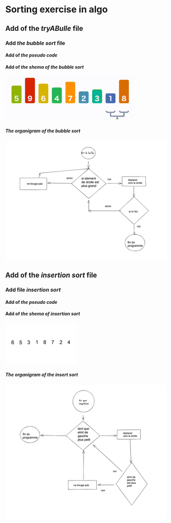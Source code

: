 # Sorting exercise in algo

## Add of the *tryABulle* file

### Add *the bubble sort* file
#### Add of *the pseudo code*
#### Add of *the shema of the bubble sort*

![The diagram of the bubble sort](BubbleSort.gif "Bubble sort")

##### The organigram of *the bubble sort*
![The organigram of the bubble sort](tri-a-bulle.png "Bubble sort")

## Add of the *insertion sort* file 

### Add file *insertion sort*
#### Add of *the pseudo code*
#### Add of *the shema of insertion sort*

![The diagram of the bubble sort](sortbyinsertion.gif "Bubble sort")

##### The organigram of *the insert sort*
![The organigram of the insert sort](tri-par-insertion.png "Bubble sort")
